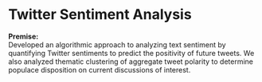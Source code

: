 # Twitter Sentiment Analysis
**Premise:**  
Developed an algorithmic approach to analyzing text sentiment by quantifying Twitter sentiments to predict the positivity of future tweets. We also analyzed thematic clustering of aggregate tweet polarity to determine populace disposition on current discussions of interest.


